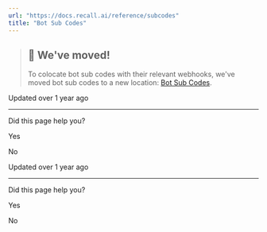 ```yaml
---
url: "https://docs.recall.ai/reference/subcodes"
title: "Bot Sub Codes"
---
```


> ## 🚚  We've moved!
>
> To colocate bot sub codes with their relevant webhooks, we've moved bot sub codes to a new location: [Bot Sub Codes](https://docs.recall.ai/docs/sub-codes).

Updated over 1 year ago

* * *

Did this page help you?

Yes

No

Updated over 1 year ago

* * *

Did this page help you?

Yes

No